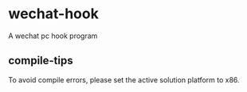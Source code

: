 # wechat-hook

A wechat pc hook program

## compile-tips

To avoid compile errors, please set the active solution platform to x86.
